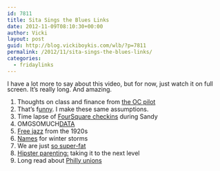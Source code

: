 ```yaml
---
id: 7811
title: Sita Sings the Blues Links
date: 2012-11-09T08:10:30+00:00
author: Vicki
layout: post
guid: http://blog.vickiboykis.com/wlb/?p=7811
permalink: /2012/11/sita-sings-the-blues-links/
categories:
  - fridaylinks
---
```

<div>
  <span style="line-height: 13px;">I have a lot more to say about this video, but for now, just watch it on full screen. It&#8217;s really long. And amazing.  </span>
</div>



<div>
</div>

  1. <span style="line-height: 13px;">Thoughts on class and finance from <a href="http://thebillfold.com/2012/11/thoughts-on-class-and-finance-from-the-oc-series-pilot-script/" target="_blank">the OC pilot</a></span>
  2. That&#8217;s f<a href="http://thehairpin.com/2012/11/assumptions" target="_blank">unny</a>. I make these same assumptions.
  3. Time lapse of <a href="http://blog.foursquare.com/2012/11/05/a-time-lapse-of-foursquare-activity-in-nyc-during-sandy-plus-a-simple-way-to-help-every-time-you-check-in/" target="_blank">FourSquare checkins</a> during Sandy
  4. OMGSOMUCH<a href="http://swampland.time.com/2012/11/07/inside-the-secret-world-of-quants-and-data-crunchers-who-helped-obama-win/print/" target="_blank">DATA</a>
  5. <a href="http://archive.org/details/Free_20s_Jazz_Collection" target="_blank">Free jazz</a> from the 1920s
  6. <a href="http://survivingtheworld.net/Lesson1568.html" target="_blank">Names</a> for winter storms
  7. We are just <a href="http://www.coolinfographics.com/blog/2012/11/9/car-sizes-through-the-years.html" target="_blank">so super-fat</a>
  8. <a href="http://www.buzzfeed.com/annanorth/life-partners-who-arent-and-never-will-be" target="_blank">Hipster parenting:</a> taking it to the next level
  9. Long read about <a href="http://www.phillymag.com/articles/busting-philly-unions-pestronk-brothers/" target="_blank">Philly unions</a>